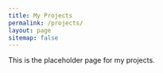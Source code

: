 ```yaml
---
title: My Projects
permalink: /projects/
layout: page
sitemap: false 
---
```


This is the placeholder page for my projects.
